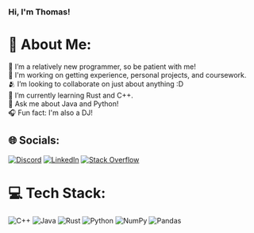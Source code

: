 ### Hi, I'm Thomas!

<!--
**tsa7/tsa7** is a ✨ _special_ ✨ repository because its `README.md` (this file) appears on your GitHub profile.

Here are some ideas to get you started:

- 🔭 I’m currently working on ...
- 🌱 I’m currently learning ...
- 👯 I’m looking to collaborate on ...
- 🤔 I’m looking for help with ...
- 💬 Ask me about ...
- 📫 How to reach me: ...
- 😄 Pronouns: ...
- ⚡ Fun fact: ...

# 📊 GitHub Stats:
![](https://github-readme-stats.vercel.app/api?username=tsa7&theme=nightowl&hide_border=false&include_all_commits=true&count_private=false)<br/>
![](https://github-readme-streak-stats.herokuapp.com/?user=tsa7&theme=nightowl&hide_border=false)<br/>
![](https://github-readme-stats.vercel.app/api/top-langs/?username=tsa7&theme=nightowl&hide_border=false&include_all_commits=true&count_private=false&layout=compact)
---
[![](https://visitcount.itsvg.in/api?id=tsa7&icon=0&color=1)](https://visitcount.itsvg.in)


-->

# 💫 About Me:
🌱 I’m a relatively new programmer, so be patient with me!<br>🤝 I'm working on getting experience, personal projects, and coursework.<br>🫂 I’m looking to collaborate on just about anything :D<br>🚀 I’m currently learning Rust and C++.<br>👋 Ask me about Java and Python!<br>🎧 Fun fact: I'm also a DJ!


## 🌐 Socials:
[![Discord](https://img.shields.io/badge/Discord-%237289DA.svg?style=for-the-badge&logo=discord&logoColor=white)](https://discord.gg/xGkqmD9e8g) [![LinkedIn](https://img.shields.io/badge/LinkedIn-%230077B5.svg?style=for-the-badge&logo=linkedin&logoColor=white)](https://linkedin.com/in/thomas-masha-932950263) [![Stack Overflow](https://img.shields.io/badge/-Stackoverflow-FE7A16?style=for-the-badge&logo=stack-overflow&logoColor=white)](https://stackoverflow.com/users/21090094) 

# 💻 Tech Stack:
![C++](https://img.shields.io/badge/c++-%2300599C.svg?style=for-the-badge&logo=c%2B%2B&logoColor=white) ![Java](https://img.shields.io/badge/java-%23ED8B00.svg?style=for-the-badge&logo=java&logoColor=white) ![Rust](https://img.shields.io/badge/rust-%23000000.svg?style=for-the-badge&logo=rust&logoColor=white) ![Python](https://img.shields.io/badge/python-3670A0?style=for-the-badge&logo=python&logoColor=ffdd54) ![NumPy](https://img.shields.io/badge/numpy-%23013243.svg?style=for-the-badge&logo=numpy&logoColor=white) ![Pandas](https://img.shields.io/badge/pandas-%23150458.svg?style=for-the-badge&logo=pandas&logoColor=white)

<!-- Proudly created with GPRM ( https://gprm.itsvg.in ) -->
